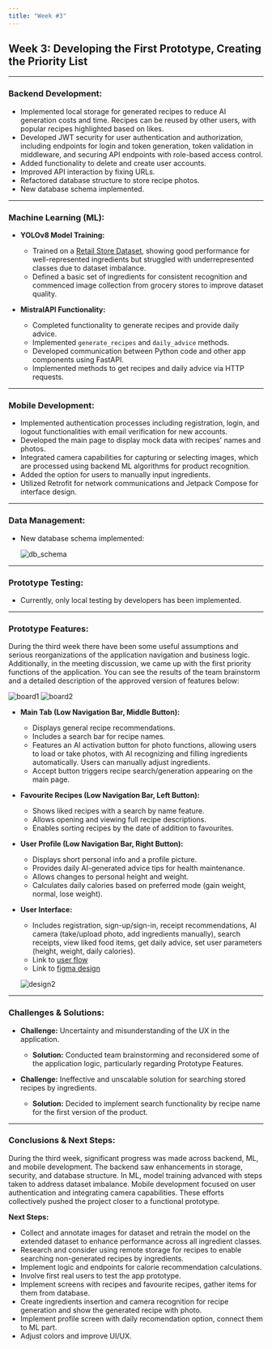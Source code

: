 ```yaml
---
title: "Week #3"
---
```


## Week 3: Developing the First Prototype, Creating the Priority List

---

### Backend Development:

- Implemented local storage for generated recipes to reduce AI generation costs and time. Recipes can be reused by other users, with popular recipes highlighted based on likes.
- Developed JWT security for user authentication and authorization, including endpoints for login and token generation, token validation in middleware, and securing API endpoints with role-based access control.
- Added functionality to delete and create user accounts.
- Improved API interaction by fixing URLs.
- Refactored database structure to store recipe photos.
- New database schema implemented.

---

### Machine Learning (ML):

- **YOLOv8 Model Training:**
  - Trained on a [Retail Store Dataset](https://universe.roboflow.com/muhammadmoin-y1qrz/retail-store-axhqk), showing good performance for well-represented ingredients but struggled with underrepresented classes due to dataset imbalance.
  - Defined a basic set of ingredients for consistent recognition and commenced image collection from grocery stores to improve dataset quality.

- **MistralAPI Functionality:**
  - Completed functionality to generate recipes and provide daily advice.
  - Implemented `generate_recipes` and `daily_advice` methods.
  - Developed communication between Python code and other app components using FastAPI.
  - Implemented methods to get recipes and daily advice via HTTP requests.

---

### Mobile Development:

- Implemented authentication processes including registration, login, and logout functionalities with email verification for new accounts.
- Developed the main page to display mock data with recipes' names and photos.
- Integrated camera capabilities for capturing or selecting images, which are processed using backend ML algorithms for product recognition.
- Added the option for users to manually input ingredients.
- Utilized Retrofit for network communications and Jetpack Compose for interface design.

---

### Data Management:

- New database schema implemented:

  ![db_schema](/2024/cookainno/db_schema.jpg)

---

### Prototype Testing:

- Currently, only local testing by developers has been implemented.

---

### Prototype Features:

During the third week there have been some useful assumptions and serious reorganizations of the application navigation and business logic. Additionally, in the meeting discussion, we came up with the first priority functions of the application. You can see the results of the team brainstorm and a detailed description of the approved version of features below:

  ![board1](/2024/cookainno/board1.jpg)
  ![board2](/2024/cookainno/board2.jpg)

- **Main Tab (Low Navigation Bar, Middle Button):**
  - Displays general recipe recommendations.
  - Includes a search bar for recipe names.
  - Features an AI activation button for photo functions, allowing users to load or take photos, with AI recognizing and filling ingredients automatically. Users can manually adjust ingredients.
  - Accept button triggers recipe search/generation appearing on the main page.

- **Favourite Recipes (Low Navigation Bar, Left Button):**
  - Shows liked recipes with a search by name feature.
  - Allows opening and viewing full recipe descriptions.
  - Enables sorting recipes by the date of addition to favourites.

- **User Profile (Low Navigation Bar, Right Button):**
  - Displays short personal info and a profile picture.
  - Provides daily AI-generated advice tips for health maintenance.
  - Allows changes to personal height and weight.
  - Calculates daily calories based on preferred mode (gain weight, normal, lose weight).

- **User Interface:**
  - Includes registration, sign-up/sign-in, receipt recommendations, AI camera (take/upload photo, add ingredients manually), search receipts, view liked food items, get daily advice, set user parameters (height, weight, daily calories).
  - Link to [user flow](https://www.figma.com/board/1cEHXZAlCBIHG2Nmt6B9MQ/Untitled?node-id=1-899&t=SJurddamCnsLBnRv-1)
  - Link to [figma design](https://www.figma.com/design/vpqc9bsK1bBngEr7yXHRUP/Untitled?node-id=179-301&t=xYZ4KH6osEuln5xc-0)

  ![design2](/2024/cookainno/design2.jpg)

---

### Challenges & Solutions:

- **Challenge:** Uncertainty and misunderstanding of the UX in the application.
  - **Solution:** Conducted team brainstorming and reconsidered some of the application logic, particularly regarding Prototype Features.

- **Challenge:** Ineffective and unscalable solution for searching stored recipes by ingredients.
  - **Solution:** Decided to implement search functionality by recipe name for the first version of the product.

---

### Conclusions & Next Steps:

During the third week, significant progress was made across backend, ML, and mobile development. The backend saw enhancements in storage, security, and database structure. In ML, model training advanced with steps taken to address dataset imbalance. Mobile development focused on user authentication and integrating camera capabilities. These efforts collectively pushed the project closer to a functional prototype.

**Next Steps:**

- Collect and annotate images for dataset and retrain the model on the extended dataset to enhance performance across all ingredient classes.
- Research and consider using remote storage for recipes to enable searching non-generated recipes by ingredients.
- Implement logic and endpoints for calorie recommendation calculations.
- Involve first real users to test the app prototype.
- Implement screens with recipes and favourite recipes, gather items for them from database.
- Create ingredients insertion and camera recognition for recipe generation and show the generated recipe with photo.
- Implement profile screen with daily recomendation option, connect them to ML part.
- Adjust colors and improve UI/UX.
